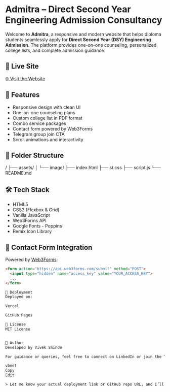 # Admitra – Direct Second Year Engineering Admission Consultancy

Welcome to **Admitra**, a responsive and modern website that helps diploma students seamlessly apply for **Direct Second Year (DSY) Engineering Admission**. The platform provides one-on-one counseling, personalized college lists, and complete admission guidance.

## 🔗 Live Site

[🌐 Visit the Website](https://your-vercel-link.vercel.app)

## 📌 Features

- Responsive design with clean UI
- One-on-one counseling plans
- Custom college list in PDF format
- Combo service packages
- Contact form powered by Web3Forms
- Telegram group join CTA
- Scroll animations and interactivity

## 📁 Folder Structure

/
├── assets/
│ └── image/
├── index.html
├── st.css
├── script.js
└── README.md


## 🛠️ Tech Stack

- HTML5
- CSS3 (Flexbox & Grid)
- Vanilla JavaScript
- Web3Forms API
- Google Fonts - Poppins
- Remix Icon Library

## 📩 Contact Form Integration

Powered by [Web3Forms](https://web3forms.com):

```html
<form action="https://api.web3forms.com/submit" method="POST">
  <input type="hidden" name="access_key" value="YOUR_ACCESS_KEY">
  ...
</form>

🚀 Deployment
Deployed on:

Vercel

GitHub Pages

📜 License
MIT License


🙋 Author
Developed by Vivek Shinde

For guidance or queries, feel free to connect on LinkedIn or join the Telegram Group.

vbnet
Copy
Edit

> Let me know your actual deployment link or GitHub repo URL, and I’ll plug that into the file for you.

